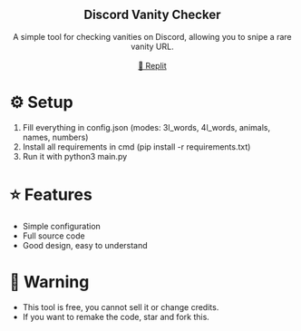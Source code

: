 <div align="center">
  <h2 align="center">Discord Vanity Checker</h2>
  <p align="center">
    A simple tool for checking vanities on Discord, allowing you to snipe a rare vanity URL.
    <br />
    <br />
    <a href="https://replit.com/@ripzkoo/Discord-Vanity-Checker?v=1">🤖 Replit</a>
  </p>
</div>

# ⚙️ Setup

1. Fill everything in config.json (modes: 3l_words, 4l_words, animals, names, numbers)
2. Install all requirements in cmd (pip install -r requirements.txt)
3. Run it with python3 main.py

# ⭐ Features

- Simple configuration
- Full source code
- Good design, easy to understand

# 🤡 Warning
- This tool is free, you cannot sell it or change credits.
- If you want to remake the code, star and fork this.
